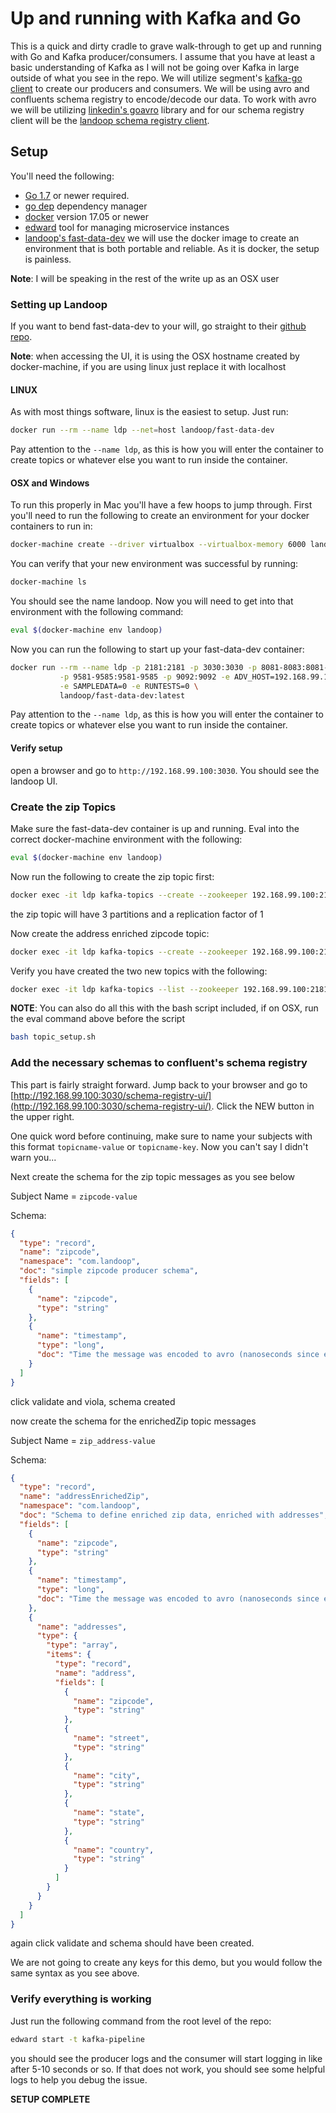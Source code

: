 # Up and running with Kafka and Go
This is a quick and dirty cradle to grave walk-through to get up and running with Go and Kafka producer/consumers. I assume that you have at least a basic understanding of Kafka as I will not be going over Kafka in large outside of what you see in the repo. We will utilize segment's [kafka-go client](https://github.com/segmentio/kafka-go) to create our producers and consumers. We will be using avro and confluents schema registry to encode/decode our data. To work with avro we will be utilizing [linkedin's goavro](https://github.com/linkedin/goavro) library and for our schema registry client will be the [landoop schema registry client](https://github.com/Landoop/schema-registry).  


## Setup

You'll need the following:

* [Go 1.7](https://golang.org/doc/install) or newer required.
* [go dep](https://github.com/golang/dep) dependency manager
* [docker](https://www.docker.com/) version 17.05 or newer
* [edward](https://github.com/yext/edward) tool for managing microservice instances
* [landoop's fast-data-dev](https://github.com/Landoop/fast-data-dev) we will use the docker image to create an environment that is both portable and reliable. As it is docker, the setup is painless.

**Note**: I will be speaking in the rest of the write up as an OSX user

### Setting up Landoop
If you want to bend fast-data-dev to your will, go straight to their [github repo](https://github.com/Landoop/fast-data-dev). 

**Note**: when accessing the UI, it is using the OSX hostname created by docker-machine, if you are using linux just replace it with localhost

#### LINUX 
As with most things software, linux is the easiest to setup. Just run:

```bash
docker run --rm --name ldp --net=host landoop/fast-data-dev
```

Pay attention to the `--name ldp`, as this is how you will enter the container to create topics or whatever else you want to run inside the container.

#### OSX and Windows
To run this properly in Mac you'll have a few hoops to jump through. First you'll need to run the following to create an environment for your docker containers to run in:

```bash
docker-machine create --driver virtualbox --virtualbox-memory 6000 landoop
```

You can verify that your new environment was successful by running:

```bash
docker-machine ls
```

You should see the name landoop.  Now you will need to get into that environment with the following command:

```bash
eval $(docker-machine env landoop)
```

Now you can run the following to start up your fast-data-dev container:

```bash
docker run --rm --name ldp -p 2181:2181 -p 3030:3030 -p 8081-8083:8081-8083 \
           -p 9581-9585:9581-9585 -p 9092:9092 -e ADV_HOST=192.168.99.100 \
           -e SAMPLEDATA=0 -e RUNTESTS=0 \
           landoop/fast-data-dev:latest
```
Pay attention to the `--name ldp`, as this is how you will enter the container to create topics or whatever else you want to run inside the container.

#### Verify setup

open a browser and go to `http://192.168.99.100:3030`. You should see the landoop UI.

### Create the zip Topics

Make sure the fast-data-dev container is up and running. Eval into the correct docker-machine environment with the following:
 
```bash
eval $(docker-machine env landoop)
``` 
 
Now run the following to create the zip topic first:
```bash
docker exec -it ldp kafka-topics --create --zookeeper 192.168.99.100:2181 --topic zip --replication-factor 1 --partitions 3
```
the zip topic will have 3 partitions and a replication factor of 1

Now create the address enriched zipcode topic:
```bash
docker exec -it ldp kafka-topics --create --zookeeper 192.168.99.100:2181 --topic zip.address --replication-factor 1 --partitions 1 
```

Verify you have created the two new topics with the following:
```bash
docker exec -it ldp kafka-topics --list --zookeeper 192.168.99.100:2181
```

**NOTE**: You can also do all this with the bash script included, if on OSX, run the eval command above before the script

```bash
bash topic_setup.sh
```

### Add the necessary schemas to confluent's schema registry
This part is fairly straight forward. Jump back to your browser and go to [http://192.168.99.100:3030/schema-registry-ui/](http://192.168.99.100:3030/schema-registry-ui/). Click the NEW button in the upper right. 

One quick word before continuing, make sure to name your subjects with this format `topicname-value` or `topicname-key`. Now you can't say I didn't warn you...

Next create the schema for the zip topic messages as you see below

Subject Name = `zipcode-value`

Schema:
```json
{
  "type": "record",
  "name": "zipcode",
  "namespace": "com.landoop",
  "doc": "simple zipcode producer schema",
  "fields": [
    {
      "name": "zipcode",
      "type": "string"
    },
    {
      "name": "timestamp",
      "type": "long",
      "doc": "Time the message was encoded to avro (nanoseconds since epoch). May be used for ordering."
    }
  ]
}
```
click validate and viola, schema created

now create the schema for the enrichedZip topic messages

Subject Name = `zip_address-value`

Schema:
```json
{
  "type": "record",
  "name": "addressEnrichedZip",
  "namespace": "com.landoop",
  "doc": "Schema to define enriched zip data, enriched with addresses",
  "fields": [
    {
      "name": "zipcode",
      "type": "string"
    },
    {
      "name": "timestamp",
      "type": "long",
      "doc": "Time the message was encoded to avro (nanoseconds since epoch). May be used for ordering."
    },
    {
      "name": "addresses",
      "type": {
        "type": "array",
        "items": {
          "type": "record",
          "name": "address",
          "fields": [
            {
              "name": "zipcode",
              "type": "string"
            },
            {
              "name": "street",
              "type": "string"
            },
            {
              "name": "city",
              "type": "string"
            },
            {
              "name": "state",
              "type": "string"
            },
            {
              "name": "country",
              "type": "string"
            }
          ]
        }
      }
    }
  ]
}
```
again click validate and schema should have been created.

We are not going to create any keys for this demo, but you would follow the same syntax as you see above.

### Verify everything is working

Just run the following command from the root level of the repo:

```bash
edward start -t kafka-pipeline
```

you should see the producer logs and the consumer will start logging in like after 5-10 seconds or so. If that does not work, you should see some helpful logs to help you debug the issue.

**SETUP COMPLETE**
